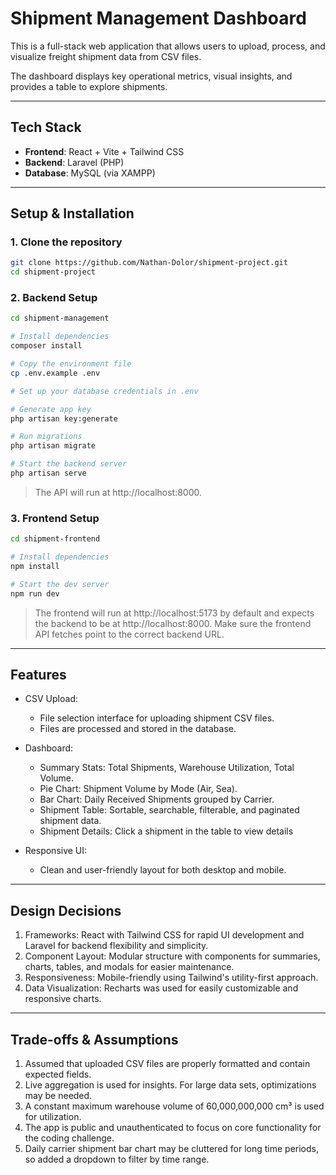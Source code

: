 # Shipment Management Dashboard

This is a full-stack web application that allows users to upload, process, and visualize freight shipment data from CSV files.

The dashboard displays key operational metrics, visual insights, and provides a table to explore shipments.

---

## Tech Stack

- **Frontend**: React + Vite + Tailwind CSS  
- **Backend**: Laravel (PHP)  
- **Database**: MySQL (via XAMPP)  

---

## Setup & Installation

### 1. Clone the repository

```bash
git clone https://github.com/Nathan-Dolor/shipment-project.git
cd shipment-project
```
### 2. Backend Setup

```bash
cd shipment-management

# Install dependencies
composer install

# Copy the environment file
cp .env.example .env

# Set up your database credentials in .env

# Generate app key
php artisan key:generate

# Run migrations
php artisan migrate

# Start the backend server
php artisan serve
```
> The API will run at http://localhost:8000.

### 3. Frontend Setup

```bash
cd shipment-frontend

# Install dependencies
npm install

# Start the dev server
npm run dev
```
> The frontend will run at http://localhost:5173 by default and expects the backend to be at http://localhost:8000.
Make sure the frontend API fetches point to the correct backend URL.

---

## Features

- CSV Upload:
  - File selection interface for uploading shipment CSV files.
  - Files are processed and stored in the database.

- Dashboard:
  - Summary Stats: Total Shipments, Warehouse Utilization, Total Volume.
  - Pie Chart: Shipment Volume by Mode (Air, Sea).
  - Bar Chart: Daily Received Shipments grouped by Carrier.
  - Shipment Table: Sortable, searchable, filterable, and paginated shipment data.
  - Shipment Details: Click a shipment in the table to view details

- Responsive UI:
  - Clean and user-friendly layout for both desktop and mobile.

---

## Design Decisions
1. Frameworks: React with Tailwind CSS for rapid UI development and Laravel for backend flexibility and simplicity.
2. Component Layout: Modular structure with components for summaries, charts, tables, and modals for easier maintenance.
3. Responsiveness: Mobile-friendly using Tailwind's utility-first approach.
4. Data Visualization: Recharts was used for easily customizable and responsive charts.

---

## Trade-offs & Assumptions
1. Assumed that uploaded CSV files are properly formatted and contain expected fields.
3. Live aggregation is used for insights. For large data sets, optimizations may be needed.
4. A constant maximum warehouse volume of 60,000,000,000 cm³ is used for utilization.
5. The app is public and unauthenticated to focus on core functionality for the coding challenge.
6. Daily carrier shipment bar chart may be cluttered for long time periods, so added a dropdown to filter by time range.
